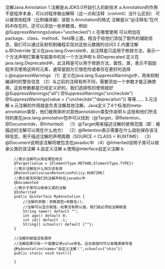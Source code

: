 注解Java.Annotation
1.注解是从JDK5.0开始引入的新技术
    a.Annotation的作用
        不是程序本身，可以对程序做出解释（这一点和注释（commit）没什么区别）
        可以被其他程序（比附编译器）读取
    b.Annotation的格式
        注解是以“@注释名”在代码中存在的，还可以添加一些参数值，例如
            @SuppressWarnings(value="unchecked")
    c.在哪里使用
        可以附加在package、class、method、field等上面，相当于给他们添加了额外的辅助信息，我们可以通过反射机制编程实现对这些元数据的访问3
2.内置注解
    a.@Override
        定义在java.lang.Override中，此注释是只适用于修辞方法，表示一个方法声明打算重写超类中的另一个方法声明
    b.@Deprecated
        定义在java.lang.Deprecated中，此注释是可以用于修辞方法，属性，类，表示不鼓励程序员使用这样的元素，通常是因为它很危险或者存在更好的选择
    c.@suppressWarnings
        （1）定义在java.lang.SuppressWarnings中，用来抑制编译时的警告信息
        （2）与之前的注释有所不同，需要添加一个参数才能正确使用，这些参数都是已经定义好的，我们选择性的使用就好
            @SuppressWarnings("all")
            @SuppressWarnings("uncheckde")
            @SuppressWarnings(value = {"uncheckde","deprecation"})
            等等......
3.元注解
    a.元注解的作用就是负责注解其他注解，Java定义了4个标准的meta-annotation类型，他们被用来听对其他annotation类型作说明
    b.这些和他们所支持的类在java.lang.annotation包中可以找到（@Target，@Retention，@Documentde，@Inherited）
        （1）@Target用来描述注解的使用范围（即：被描述的注解可以用在什么地方）
        （2）@Retention表示需要在什么级别保存该注释信息，用于描述注解的声明周期（SOURCE < CLASS < RUNTIME）
        （3）@Document说明该注解将被包含在javadoc中
        （4）@Inherited说明子类可以继承父类的该注解
4.自定义注解
    a.使用@interface自定义注解
    b.
```
    //表示注解可以用在哪些地方
    @Target(value = {ElementType.METHOD,ElementType.TYPE})
    //表示注解在什么地方还有效
    @Retention(value=RetentionPolicy.RUNTIME)
    //表示是否将我们的注解声称在javadoc中
    @Documented
    //表示子类可以继承父类的注解
    @Inherited
    public @interface MyAnnotation {
        //注解的参数：参数类型+参数名();
        //注解可以显示赋值，如果没有默认值，我们就必须给注解赋值
        String name() default "";
        int age() default 0;
        int id() default -1;
        String[] schools() default {""};
    }

    //注解的赋值没有顺序
    //注解如果只有一个值建议用value命名，且在赋值时可以省略直接写值
    @MyAnnotation(name="自定义注解！",schools={"shzu"})
    public static void test(){

    }
```